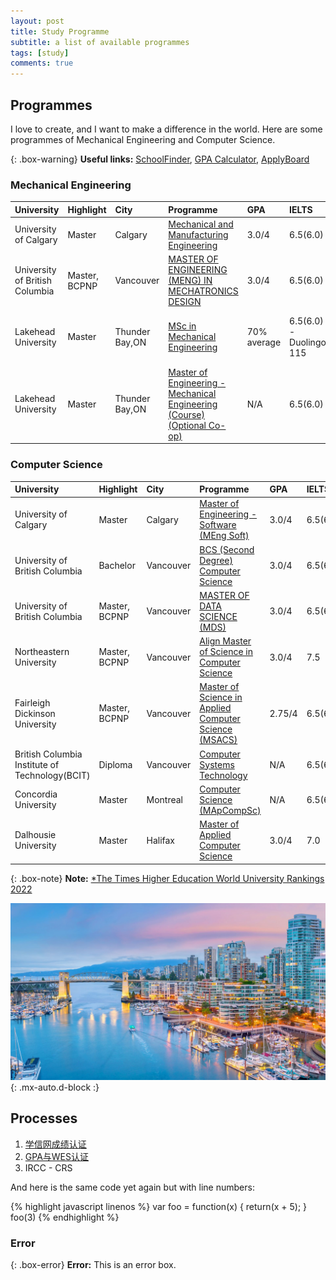 ```yaml
---
layout: post
title: Study Programme
subtitle: a list of available programmes
tags: [study]
comments: true
---
```


## Programmes

I love to create, and I want to make a difference in the world. Here are some programmes of Mechanical Engineering and Computer Science.

{: .box-warning}
**Useful links:** [SchoolFinder](https://www.schoolfinder.com/), [GPA Calculator](https://applications.wes.org/igpa-calculator/), [ApplyBoard](https://www.applyboard.com/)

### Mechanical Engineering

| University | Highlight | City | Programme | GPA | IELTS | Deadline | Duration | Tuition|
| :--------- |:------- | :--- | :-------- | :-- | :---- | :------- | :------- | :----- |
| University of Calgary | Master | Calgary | [Mechanical and Manufacturing Engineering](https://grad.ucalgary.ca/future-students/explore-programs/mechanical-and-manufacturing-engineering-meng-course) | 3.0/4 | 6.5(6.0) | September 1(March 1) | 2 years | $38,000 CAD |
| University of British Columbia | Master, BCPNP  | Vancouver | [MASTER OF ENGINEERING (MENG) IN MECHATRONICS DESIGN](https://mech.ubc.ca/graduate/prospective/applications-admissions/meng-mechatronics-design/) | 3.0/4 | 6.5(6.0) | September 1(October 1 ~ February 15) | 12 months | $25,000 CAD |
| Lakehead University | Master | Thunder Bay,ON | [MSc in Mechanical Engineering](https://www.lakeheadu.ca/programs/graduate/programs/masters/engineering-mechanical/node/17225#requirements) | 70% average | 6.5(6.0) - Duolingo 115 | September 1(October 1 ~ February 15) | 2 years | $32,000 CAD |
| Lakehead University | Master | Thunder Bay,ON | [Master of Engineering - Mechanical Engineering (Course) (Optional Co-op)](https://www.applyboard.com/schools/university-of-ottawa/programs/master-of-engineering-mechanical-engineering-course-optional-co-op#about) | N/A | 6.5(6.0) | September 1(2024-01-31) | 2 years | $23,920 CAD |



### Computer Science

| University | Highlight | City | Programme | GPA | IELTS | Deadline | Duration | Tuition|
| :--------- |:------- | :--- | :-------- | :-- | :---- | :------- | :------- | :----- |
| University of Calgary | Master | Calgary | [Master of Engineering - Software (MEng Soft)](https://grad.ucalgary.ca/future-students/explore-programs/electrical-and-computer-engineering-meng-software-course) | 3.0/4 | 6.5(6.0) | September 1(March 1) | 2 years | $38,000 CAD |
| University of British Columbia | Bachelor | Vancouver | [BCS (Second Degree) Computer Science](https://www.cs.ubc.ca/students/undergrad/degree-programs/bcs-program-second-degree) | 3.0/4 | 6.5(6.0) | September 1(January 15) | 2 years | N/A |
| University of British Columbia | Master, BCPNP | Vancouver | [MASTER OF DATA SCIENCE (MDS)](https://www.grad.ubc.ca/prospective-students/graduate-degree-programs/master-of-data-science) | 3.0/4 | 6.5(6.0) | September 1(January 31) | 10 months | $53,000 CAD |
| Northeastern University | Master, BCPNP  | Vancouver | [Align Master of Science in Computer Science](https://vancouver.northeastern.edu/academic_program/align-master-of-science-in-computer-science/) | 3.0/4 | 7.5 | September 1(April 15) | 2.5 years | $75,000 CAD |
| Fairleigh Dickinson University | Master, BCPNP  | Vancouver | [ Master of Science in Applied Computer Science (MSACS) ](https://www.fdu.edu/program/msacs-applied-computer-science/) | 2.75/4 | 6.5(6.5) | Fall, Spring, Summer | 2 years | $35,000 USD |
| British Columbia Institute of Technology(BCIT) | Diploma | Vancouver | [ Computer Systems Technology ](https://www.bcit.ca/programs/computer-systems-technology-diploma-full-time-5500dipma/) | N/A | 6.5(6.0) | January 1(March 15 ~ August 30) | 2 years | $46,000 CAD |
| Concordia University | Master | Montreal | [Computer Science (MApCompSc) ](https://www.concordia.ca/academics/graduate/computer-science-mcompsci-applied.html) | N/A | 6.5(6.0) | Fall, Winter | 2 years | $35,000 CAD |
| Dalhousie University | Master | Halifax | [Master of Applied Computer Science](https://www.dal.ca/faculty/computerscience/graduate-programs/grad-handbook/how-to-apply.html) | 3.0/4 | 7.0 | January(August 1), September(March 1) | 2 years | N/A|


{: .box-note}
**Note:** [*The Times Higher Education World University Rankings 2022
](https://www.timeshighereducation.com/world-university-rankings/2022/world-ranking#!/page/0/length/25/sort_by/rank/sort_order/asc/cols/stats)



![Crepe](/assets/img/hero-vancouver-skyline-british-columbia-citystudio.jpg){: .mx-auto.d-block :}



## Processes

1. [学信网成绩认证](https://www.zhihu.com/tardis/bd/art/381855478?source_id=1001)
2. [GPA与WES认证](https://zhuanlan.zhihu.com/p/40695486?utm_id=0)
3. IRCC - CRS


And here is the same code yet again but with line numbers:

{% highlight javascript linenos %}
var foo = function(x) {
  return(x + 5);
}
foo(3)
{% endhighlight %}

### Error

{: .box-error}
**Error:** This is an error box.
